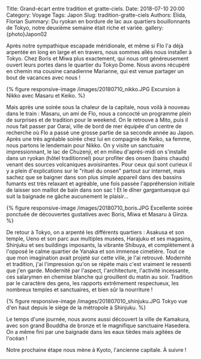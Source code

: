 Title: Grand-écart entre tradition et gratte-ciels.
Date: 2018-07-10 20:00
Category: Voyage
Tags: Japon
Slug: tradition-gratte-ciels
Authors: Elida, Florian
Summary: Du ryokan en bordure de lac aux quartiers bouillonnants de Tokyo, notre deuxième semaine était riche et variée.
gallery: {photo}Japon02

Après notre sympathique escapade méridionale, et même si Flo l'a déjà arpentée en long en large et en travers, nous sommes allés nous installer à Tokyo. Chez Boris et Miwa plus exactement, qui nous ont généreusement ouvert leurs portes dans le quartier du Tokyo Dome. Nous avons récupéré en chemin ma cousine canadienne Marianne, qui est venue partager un bout de vacances avec nous !

{% figure responsive-image /images/20180710_nikko.JPG Excursion à Nikko avec Masaru et Keiko. %}

Mais après une soirée sous la chaleur de la capitale, nous voilà à nouveau dans le train : Masaru, un ami de Flo, nous a concocté un programme plein de surprises et de tradition pour le weekend. On le retrouve à Mito, puis il nous fait passer par Oarai, ville de bord de mer équipée d'un centre de recherche où Flo a passé une grosse partie de sa seconde année au Japon. Après une très agréable soirée chez lui en compagnie de Keiko, sa femme, nous partons le lendemain pour Nikko. On y visite un sanctuaire impressionnant,  le lac de Chuzenji, et en milieu d'après-midi on s'installe dans un ryokan (hôtel traditionnel) pour profiter des onsen (bains chauds) venant des sources volcaniques avoisinantes. Pour ceux qui sont curieux il y a plein d'explications sur le "rituel du onsen" partout sur internet, mais sachez que se baigner dans son plus simple appareil dans des bassins fumants est très relaxant et agréable, une fois passée l'appréhension initiale de laisser son maillot de bain dans son sac !
Et le dîner gargantuesque qui suit la baignade ne gâche aucunement le plaisir...

{% figure responsive-image /images/20180710_boris.JPG Excellente soirée ponctuée de découvertes gustatives avec Boris, Miwa et Masaru à Ginza. %}

De retour à Tokyo, on a arpenté les différents quartiers : Asakusa et son temple, Ueno et son parc aux multiples musées, Harajuku et ses magasins, Shinjuku et ses buildings imposants, la vibrante Shibuya, et complètement à l'opposé le calme quartier de Yanaka et son immense cimetière. Tout ce que mon imagination avait projeté sur cette ville, je l'ai retrouvé. Modernité et tradition, j'ai l'impression qu'on se répète mais c'est vraiment le ressenti que j'en garde. Modernité par l'aspect, l'architecture, l'activité incessante, ces salarymen en chemise blanche qui grouillent du matin au soir. Tradition par le caractère des gens, les rapports extrêmement respectueux, les nombreux temples et sanctuaires, et bien sûr la nourriture !

{% figure responsive-image /images/201807010_shinjuku.JPG Tokyo vue d'en haut depuis le siège de la métropole à Shinjuku. %}

Le temps d'une journée, nous avons aussi découvert la ville de Kamakura, avec son grand Bouddha de bronze et le magnifique sanctuaire Hasedera. On a même fini par une baignade dans les eaux tièdes mais agitées de l'océan !

Notre prochaine étape nous mène à Kyoto, l'ancienne capitale. À suivre !
